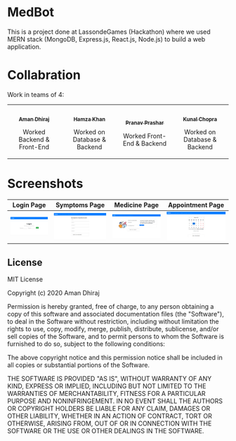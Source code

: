 # MedBot
This is a project done at LassondeGames (Hackathon) where we used MERN stack (MongoDB, Express.js, React.js, Node.js) to build a web application.

# Collabration
Work in teams of 4:

<table>
	<tr>
    <td align="center">
			<a href="https://github.com/amandhiraj">
				<img src="https://avatars.githubusercontent.com/u/40723562?s=100&u=a81f940a7471d34977a91c8407b36551f895ee5b&v=4" width="100px;" alt=""/>
				<br />
				<sub>
					<b>Aman Dhiraj</b>
				</sub>
			</a>
			<br />
			<p>Worked Backend & Front-End</p>
		</td>
		<td align="center">
			<a href="https://github.com/hamzak9">
				<img src="https://avatars.githubusercontent.com/u/47067735?s=100&v=4" width="100px;" alt=""/>
				<br />
				<sub>
					<b>Hamza Khan</b>
				</sub>
			</a>
			<br />
			<p>Worked on Database & Backend</p>
		</td>
		<td align="center">
			<a href="https://github.com/PranavPrashar">
				<img src="https://avatars.githubusercontent.com/u/42787576?s=100&u=cd5f5a0f716b7924720b6c556961dc4d3297fbcb&v=4" width="100px;" alt=""/>
				<br />
				<sub>
					<b>Pranav Prashar</b>
				</sub>
			</a>
			<br />
			<p>Worked Front-End & Backend</p>
		</td>
		<td align="center">
			<a href="https://github.com/KunalsDatabase">
				<img src="https://avatars.githubusercontent.com/u/36674988?s=100&u=89caebd445ed45580796ca84befe6e8e1aed18dc&v=4" width="100px;" alt=""/>
				<br />
				<sub>
					<b>Kunal Chopra</b>
				</sub>
			</a>
			<br />
			<p>Worked on Database & Backend</p>
		</td>
	</tr>
</table>

# Screenshots
Login Page                 |  Symptoms Page            |  Medicine Page            |  Appointment Page            
:-------------------------:|:-------------------------:|:-------------------------:|:-------------------------:
![](https://raw.githubusercontent.com/amandhiraj/MedBot/main/Images/Login.png)  |  ![](https://raw.githubusercontent.com/amandhiraj/MedBot/main/Images/symptoms.png)  |  ![](https://raw.githubusercontent.com/amandhiraj/MedBot/main/Images/Medicine.png) |  ![](https://raw.githubusercontent.com/amandhiraj/MedBot/main/Images/appointment.png)

## License

MIT License

Copyright (c) 2020 Aman Dhiraj

Permission is hereby granted, free of charge, to any person obtaining a copy
of this software and associated documentation files (the "Software"), to deal
in the Software without restriction, including without limitation the rights
to use, copy, modify, merge, publish, distribute, sublicense, and/or sell
copies of the Software, and to permit persons to whom the Software is
furnished to do so, subject to the following conditions:

The above copyright notice and this permission notice shall be included in all
copies or substantial portions of the Software.

THE SOFTWARE IS PROVIDED "AS IS", WITHOUT WARRANTY OF ANY KIND, EXPRESS OR
IMPLIED, INCLUDING BUT NOT LIMITED TO THE WARRANTIES OF MERCHANTABILITY,
FITNESS FOR A PARTICULAR PURPOSE AND NONINFRINGEMENT. IN NO EVENT SHALL THE
AUTHORS OR COPYRIGHT HOLDERS BE LIABLE FOR ANY CLAIM, DAMAGES OR OTHER
LIABILITY, WHETHER IN AN ACTION OF CONTRACT, TORT OR OTHERWISE, ARISING FROM,
OUT OF OR IN CONNECTION WITH THE SOFTWARE OR THE USE OR OTHER DEALINGS IN THE
SOFTWARE.
